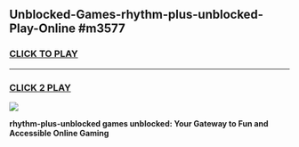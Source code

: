 
## Unblocked-Games-rhythm-plus-unblocked-Play-Online #m3577
<h3>
<a href="https://news.freeplayer.one?title=rhythm-plus-unblocked&ref=3">CLICK TO PLAY</a></h3>
<hr>

<h3>
<a href="https://news.freeplayer.one?title=rhythm-plus-unblocked&ref=3">CLICK 2 PLAY</a>
  
</h3>

<a href="https://news.freeplayer.one?title=rhythm-plus-unblocked&ref=3"><img src="https://clearcache.store/games.png"></a>


**rhythm-plus-unblocked games unblocked: Your Gateway to Fun and Accessible Online Gaming**

